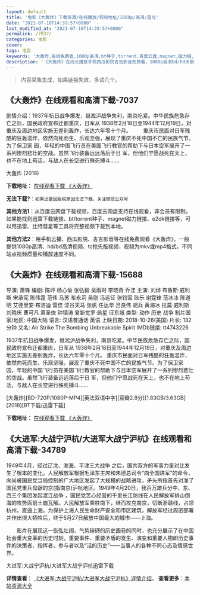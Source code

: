 ```yaml
---
layout: default
title: '电影《大轰炸》下载资源/在线播放/视频地址/1080p/高清/蓝光'
date: "2021-07-10T14:39:57+0800"
last_modified_at: "2021-07-10T14:39:57+0800"
permalink: /7037/
categories: 电影
cover:
tags: 电影
keywords: '大轰炸,在线免费看,1080p高清,bt种子,torrent,百度云盘,magnet,磁力链,迅雷下载资源'
description: '《大轰炸》在线云播放手机西瓜影院吉吉影音免费看，1080p高清bd/hd未删减完整版和tc抢先枪版，mkv/mp4格式，附带bt/torrent种子、magnet/磁力链、百度云盘、网盘资源迅雷下载链接'
---
```


>内容采集生成，如果链接失效，多试几个。


## 《大轰炸》在线观看和高清下载-7037

剧情介绍：1937年抗日战争爆发，继淞沪战争失利，南京吃紧。中华民族危急存亡之际，国民政府宣布迁都重庆，日军从 1938年2月18日至1944年12月19日，对重庆及周边地区实施无差别轰炸，长达六年零十个月。 　　重庆市民面对日军残酷的狂轰滥炸，依然向死而生、乐观坚强，展现了重庆不死中国不亡的民族气节。为了保卫家 园，年轻的中国飞行员在美国飞行教官的帮助下与日本空军展开了一系列惨烈悲壮的空战。虽然飞行装备远远落后于日 军，但他们宁愿战死在天上，也不在地上苟活，与敌人在长空进行殊死搏斗......


大轰炸 (2018)

**下载地址**： [在线观看下载 《大轰炸》](https://www.btbtdy.me/btdy/dy13825.html) 


**无法下载?**：`如果迅雷因版权原因无法下载，关注微信公众号 `

**其他方法1**：从百度云网盘下载视频，百度云网盘支持在线观看，非会员有限制，如果能找到迅雷下载链接、bt/torrent种子、magnet磁力链接、e2dk链接等，可以用迅雷、比特彗星等工具将完整视频下载到本地。

**其他方法2**：用手机云播、西瓜影院、吉吉影音等在线免费观看《大轰炸》，一般提供1080p高清、hd/bd高清视频、tc抢先版视频，视频为mkv或mp4格式，不同站点视频质量和播放速度不同。


## 《大轰炸》在线观看和高清下载-15688

导演: 萧锋 编剧: 陈坪 杨心愉 张弘毅 吴雨时 李晓奇 乔洼 主演: 刘烨 布鲁斯·威利斯 宋承宪 陈伟霆 范伟 马苏 车永莉 吴刚 冯远征 张钧甯 耿乐 谢霆锋 范冰冰 陈道明 艾德里安·布洛迪 雷佳 涩谷天马 张帆 任达华 吕良伟 胡兵 黄海冰 拉莫·威利斯 刘晓庆 曹可凡 黄圣依 钟镇涛 爱新觉罗·启星 汪东城 类型: 动作 历史 战争 制片国家/地区: 中国大陆 语言: 汉语普通话 英语 上映日期: 2018-10-26(美国) 片长: 132分钟 又名: Air Strike The Bombing Unbreakable Spirit IMDb链接: tt4743226

1937年抗日战争爆发，继淞沪战争失利，南京吃紧。中华民族危急存亡之际，国民政府宣布迁都重庆，日军从 1938年2月18日至1944年12月19日，对重庆及周边地区实施无差别轰炸，长达六年零十个月。 重庆市民面对日军残酷的狂轰滥炸，依然向死而生、乐观坚强，展现了重庆不死中国不亡的民族气节。为了保卫家 园，年轻的中国飞行员在美国飞行教官的帮助下与日本空军展开了一系列惨烈悲壮的空战。虽然飞行装备远远落后于日 军，但他们宁愿战死在天上，也不在地上苟活，与敌人在长空进行殊死搏斗……


[大轰炸][BD-720P/1080P-MP4][英法双语中字][豆瓣2.8分][1.83GB/3.63GB][2018][BT下载/迅雷下载]

**下载地址**： [在线观看下载 《大轰炸》](https://www.btdx8.com/torrent/dhz_2018.html) 


## 《大进军:大战宁沪杭/大进军大战宁沪杭》在线观看和高清下载-34789

1949年4月，经过辽沈、淮海、平津三大战争 之后，国共双方的军事力量对比发生了根本的变化。人民解放军根据毛泽东主席和朱德总司令“向全国进军”的命令，向尚被国民党当局控制的广大地区发起了大规模的战略进攻，矛头所指首先对准了国民党重兵盘踞的京(指南京)沪杭地区。1949年4月20日，我百万雄兵分中、东、西三个集团发起渡江战争 ，国民党苦心经营的千里长江防线在人民解放军排山倒海的攻势面前土崩瓦解。人民解放军乘胜南下，继而攻克南京，切断浙赣线，占领杭州，直逼上海。为保护上海人民生命财产安全和市区建筑，解放军经过周密部署并作出很大牺牲后，终于5月27日解放中国最大的城市——上海。</p>　　影片在展现这一恢弘壮阔、气势磅礴的历史画卷的同时，也充分展示了在中国社会重大变革的历史时刻，重要事件、重要矛盾的发生、演变和重要人物即历史事件的决策者、指挥者、参与者以及“活的历史”——当事人的各种不同心态及情感世界。</p>


大进军:大战宁沪杭/大进军大战宁沪杭迅雷下载

**详情查看**： [《大进军:大战宁沪杭/大进军大战宁沪杭》详情介绍](/movie/34789/)， **查看更多**：[本站资源大全](/movie/t/all/)


